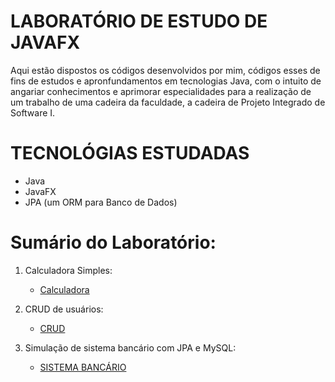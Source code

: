 # LABORATÓRIO DE ESTUDO DE JAVAFX

Aqui estão dispostos os códigos desenvolvidos por mim, códigos esses de fins de estudos e apronfundamentos em tecnologias Java, com o intuito de angariar conhecimentos e aprimorar especialidades para a realização de um trabalho de uma cadeira da faculdade, a cadeira de Projeto Integrado de Software I.

# TECNOLÓGIAS ESTUDADAS

   * Java
   * JavaFX
   * JPA (um ORM para Banco de Dados)

# Sumário do Laboratório:

1. Calculadora Simples:
   * [Calculadora](https://github.com/ericrodriguesfer/Academico/tree/master/estudo-projeto-integrado/calculadora-simples-javafx)

2. CRUD de usuários:
   * [CRUD](https://github.com/ericrodriguesfer/Academico/tree/master/estudo-projeto-integrado/crud-usuarios-javafx)

3. Simulação de sistema bancário com JPA e MySQL:
   * [SISTEMA BANCÁRIO](https://github.com/ericrodriguesfer/Academico/tree/master/estudo-projeto-integrado/sistema-bancario-jpa-orm)

